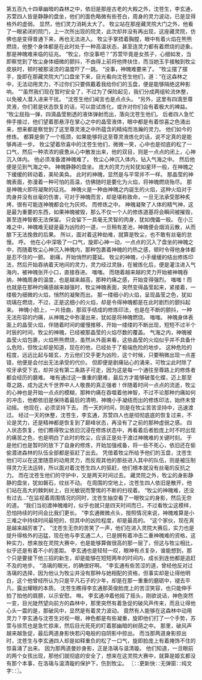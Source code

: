 第五百九十四章幽暗的森林之中，依旧是那座古老的大殿之外，沈苍生，李玄通，苏萱四人皆是静静的盘坐，他们的面色略微有些苍白，周身的灵力波动，已是显得格外的虚弱。
显然，他们灵力消耗太大了。
牧尘站在那座藏灵院大门之外，他看了一眼紧闭的院门，上一次所出现的院灵，此次却并没有再出现，这座藏灵院，仿佛也是变得普通下来，再也无法进入。
牧尘手掌捂着胸膛，眼中有着火焰在熊熊燃烧，他整个身体都是在此时处于一种高温状态，甚至连灵力都有着燃烧的迹象。
那是神魄难来临的征兆。
“牧尘，你没事吧？”苏萱毕竟是女孩子，心细如发，当即察觉到了牧尘身体细微的颤抖，不由得上前将他搀扶住，而当她玉手接触到牧尘皮肤时，顿时被那滚烫的温度吓了一跳。
“没事，神魄难要来了。
”牧尘摆了摆手，旋即在那藏灵院大门口盘坐下来，目光看向沈苍生他们，道：“在这森林之中，无法动用灵力，不过你们只要佩戴着我给你们的玉盘，便是能够隔绝这种影响。
”“虽然我们现在暂时安全了，不过为了保险起见，我们分成两组轮流休整，以免被人潜入进来干扰。
”沈苍生他们闻言也是点点头。
“另外，这里有四滴至尊灵液，你们若是状态恢复的话，可以尝试炼化，或许对你们会有着极大的裨益。
”牧尘屈指一弹，四滴晶莹剔透的液体弹射而出，落向沈苍生他们。
后者四人急忙伸手接过，他们望着那悬浮在掌心之中的晶莹液体，眼中都是有着惊喜之色涌出来，想来都是察觉到了这至尊灵液之中所蕴含的精纯而浩瀚的灵力。
他们如今的修炼。
都算是倒了一个瓶颈，如果能够将这至尊灵液炼化的话，说不定真的是能够再进一步。
牧尘望着欣喜中的沈苍生他们，微微一笑，心中也是彻底的松了一口气，然后一种浓浓的疲惫从心中散发出来，他的双目，则是一点点的闭上，心神沉入体内。
他必须准备渡神魄难了。
牧尘心神沉入体内，钻入气海之中。
然后他便是见到气海之中。
神魄静静的盘坐。
庞大的灵力光轮犹如星环一般，在神魄之下缓缓的转动着，美轮美奂。
此时的神魄，显然是与平常并不一样。
那晶莹的神魄表面，弥漫着一种可怕的高温，仿佛随时是要化为火焰，将神魄燃烧殆尽。
那是神魄火即将凝聚的征兆。
神魄火是一种由神魄之内诞生的火焰，这种火焰对于肉身并没有丝毫的伤害，可对于神魄而言，却是堪称致命，一旦无法承受那种炙烤，很有可能连神魄都会化为灰烬。
而修炼之中。
神魄凝聚了人体的精气神，这是最为重要的东西，如果神魄被毁，那么不仅一个人的修炼道基将会瞬间被摧毁，甚至连神智都无法保留。
只会留下一具毫无灵智的肉身，犹如傀儡一般。
在小三难之中，神魄难无疑是最为凶险的一道，一旦稍有差池，神魄便会烟消云散，从而酿下无法挽救的后果。
所以，面对着这种劫难，就算是牧尘，也不敢有丝毫的怠慢。
呼。
他在心中深吸了一口气，旋即心神一动，一点点的沉入了盘坐的神魄之中，而随着牧尘心神沉入神魄内，那种包裹着神魄的灼热之感，顿时令得他身体都是忍不住的一颤。
剧痛，开始悄然的蔓延。
牧尘的神魄，小手缓缓的结出修炼印法，然后开始吞纳着天地间的灵力，灵力经过灵脉，在被炼化后，便是灌注进入气海内，被神魄张开小口，直接吞进。
嗤嗤。
而随着越来越的灵力开始被神魄吞纳，神魄周身的温度，也是越来越高，那种灼痛之感，开始变得强烈。
嗤嗤！而也就是在那种灼痛感越来越强时，牧尘神魄表面，突然变得晶莹起来，紧接着，一缕极为细微的火焰，悄然的凝聚而出。
那一缕细小的火焰，呈现晶莹之色，犹如琉璃在燃烧，不过，正是这细小的火焰，却是令得神魄都是在此时剧烈的颤抖起来。
神魄小脸上，一片扭曲，那双手结成的修炼印法，也是在不断的颤抖，一种无法形容的灼痛，从神魄之中弥漫出来，犹如是将神魄燃烧。
嗤嗤。
神魄身体表面上的晶莹火焰，伴随着时间的缓慢推移，开始一缕缕的不断出现，短短不过半个时辰的时间，牧尘的神魄，已经被那晶莹的火焰尽数的覆盖。
气海之内，神魄被晶莹火焰包裹，火焰熊熊燃烧，虽然从外面来看，这些晶莹的火焰似乎并不具备什么危险，但牧尘却是知道，现在的他，已经处于了极端危险的地步。
这种危险的程度，远远比起与姬玄，方云他们交手更为凶险，这个时候，只要稍微出现一点差错，他便是会付出无法承受的代价。
但即便是剧痛钻心的涌来，可牧尘此时除了咬牙承受下去，却并没有第二条路子可走，因为这是每一个通往至尊路上的修炼者都会经历的磨难。
唯有通过这一重重的磨难，最后方才能够破茧化蝶，迈上那至尊之路，成为这大千世界中人人敬畏的真正强者！伴随着时间一点点的流逝，牧尘的心神也是开始一点点的模糊，那种灼痛在吞噬着他神智，不过不论那种灼痛如何的冲击，他都依旧是保持着最后的清明，神魄小手凝结而出的修炼印法，始终未曾动摇。
他现在，必须坚持下去。
而一天的时间，则是在牧尘苦苦坚持中，迅速渡过。
经过一天的休整，沈苍生，李玄通，苏萱四人也是彻彻底底的恢复过来，不论是灵力，还是精神都是恢复到了巅峰状态，再没有了之前的那种虚弱之感。
四人状态恢复，他们瞧得牧尘依旧沉浸在修炼状态中，再看着后者脸庞上时不时出现的痛苦之色，也是明白了此时的牧尘，应该正是处于渡过神魄难的关键时刻。
于是他们也是暂时的放下了自身的修炼，开始加强戒备，将一些不死心，依旧还在偷偷潜进森林的队伍全部都是驱赶了出去。
凭借着牧尘所给予他们的玉盘，沈苍生他们可以在这里随意的动用灵力，而反观其他的那些进入其中的队伍，则是被压制得灵力无法运转，所以面对着沈苍生四人的驱赶，他们根本就没有丝毫的反抗之力。
而在沈苍生他们的守护中，又是两天时间过去。
藏灵院之外，牧尘的身影静静的盘坐，犹如磐石，纹丝不动。
在周围的空地上，沈苍生四人依旧是散开，他们站在高大的棘刺树上，目光敏锐而警惕的不断的扫视着。
“牧尘的神魄难，还没有过去...”在监视着周围情况的同时，沈苍生抽空看了一眼牧尘的身影，然后无奈的道。
“我们当初渡神魄难时，似乎也就只是四天时间而已，不过看牧尘这模样，恐怕持续的时间会比我们更长。
”李玄通微微点头，按照情况来说，神魄难算是小三难之中持续时间最短的，但其中的凶险程度，却是最高的。
“这个家伙，现在真是越来越厉害了。
”沈苍生无奈的苦笑了一声，他们在进入灵院大赛后，实力也是提升得格外的迅猛，现在他与李玄通二人，已是拥有着冲击二重神魄难的资格，这种实力，想来放在灵院大赛中，也是能够算做很高的那一层了，但这与牧尘相比，似乎还是有着不小的差距。
李玄通也是轻轻一叹，眼神有点复杂，谁能想到，那个只是要接下他三招的新生，却是能够在短短两年的时间内，成长到连他都是追赶不及的地步。
“洛璃的眼光，的确很好啊。
”李玄通有些苦涩的道，曾经他反对过洛璃的选择，因为他认为牧尘并没有那种与她相配的资格，但事实却是让得他明白，这个他曾经所认为只是平凡石子的少年，却是在那一重重的磨砺中，褪去平凡，露出耀眼的本质。
沈苍生瞧得李玄通那英俊脸庞上的苦涩笑容，也只能伸手拍了拍他的肩膀，以示安慰。
咻。
李玄通冲着他摇了摇头，刚欲说话，神色突然一变，目光陡然望向前方的森林中，那里突然有着急促的破风声传来，而且让得他心头一震的是，那破风中，显然是有着灵力波动。
竟然有人能够在这森林中动用灵力？李玄通与沈苍生对视一眼，神色都是有些凝重，旋即他们打了一个手势，苏萱与徐荒也是急忙掠来，然后目光死死的盯着那幽暗的树荫之中。
那里，破风声越来越急促，最后两道身影快若闪电般的自阴影中掠出。
而当那两道身影掠出时，沈苍生与李玄通四人却是如释重负的松了一口气，旋即脸庞上有着掩饰不住的惊喜涌了出来。
因为那两道曼妙身影，正是洛璃与温清璇。
他们知道，一旦眼前的两个女孩出现，那他们就彻底的安全了，想来在这灵院大赛中，就算是姬玄都没有那个本事，在洛璃与温清璇的保护下，伤到牧尘。
〖∷更新快∷无弹窗∷纯文字∷〗。
